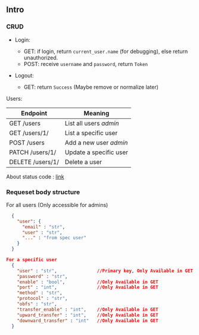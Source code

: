 ## Intro

### CRUD
* Login: 
    * GET: if login, return `current_user.name` (for debugging), else return unauthorized.
    * POST: receive `username` and `password`, return `Token`

* Logout:
    * GET: return `Success` (Maybe remove or normalize later)

Users:

 |       Endpoint   |        Meaning         |
 | ---------------- | ---------------------- |
 |   GET /users     | List all users *admin* |
 |  GET /users/1/   | List a specific user   |
 |  POST /users     | Add a new user *admin* | 
 | PATCH /users/1/  | Update a specific user |
 | DELETE /users/1/ | Delete a user          |

About status code : [link](http://www.restapitutorial.com/lessons/httpmethods.html)


### Requeset body structure

For all users (Only accessible for admins)
```json
  {
    "user": {
      "email" : "str",
      "user" : "str",
      "..." : "from spec user"
    }
  }
```


```json
For a specific user
  {
    "user" : "str",               //Primary key, Only Available in GET
    "password" : "str",
    "enable" : "bool",            //Only Available in GET
    "port" : "int",               //Only Available in GET
    "method" : "str",
    "protocol" : "str",
    "obfs" : "str",
    "transfer_enable" : "int",    //Only Available in GET
    "upward_transfer" : "int",    //Only Available in GET
    "downward_transfer" : "int"   //Only Available in GET
  }
```